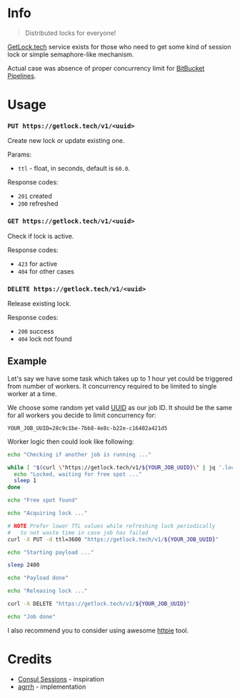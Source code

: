 # Info

>Distributed locks for everyone!

[GetLock.tech](https://getlock.tech/) service exists for those who need to get some kind of session lock or simple semaphore-like mechanism.

Actual case was absence of proper concurrency limit for [BitBucket Pipelines](https://jira.atlassian.com/browse/BCLOUD-12821).

# Usage

### `PUT https://getlock.tech/v1/<uuid>`

Create new lock or update existing one.

Params:

- `ttl` - float, in seconds, default is `60.0`.

Response codes:

- `201` created
- `200` refreshed

### `GET https://getlock.tech/v1/<uuid>`

Check if lock is active.

Response codes:

- `423` for active
- `404` for other cases

### `DELETE https://getlock.tech/v1/<uuid>`

Release existing lock.

Response codes:

- `200` success
- `404` lock not found

## Example

Let's say we have some task which takes up to 1 hour yet could be triggered from number of workers. It concurrency required to be limited to single worker at a time.

We choose some random yet valid [UUID](https://en.wikipedia.org/wiki/Universally_unique_identifier) as our job ID. It should be the same for all workers you decide to limit concurrency for:

```
YOUR_JOB_UUID=28c9c1be-7bb8-4e8c-b22e-c16402a421d5
```

Worker logic then could look like following:

```sh
echo "Checking if another job is running ..."

while [ "$(curl \"https://getlock.tech/v1/${YOUR_JOB_UUID}\" | jq '.locked')" = "true" ]; do
  echo "Locked, waiting for free spot ..."
  sleep 1
done

echo "Free spot found"

echo "Acquiring lock ..."

# NOTE Prefer lower TTL values while refreshing lock periodically
#   to not waste time in case job has failed
curl -X PUT -d ttl=3600 "https://getlock.tech/v1/${YOUR_JOB_UUID}"

echo "Starting payload ..."

sleep 2400

echo "Payload done"

echo "Releasing lock ..."

curl -X DELETE "https://getlock.tech/v1/${YOUR_JOB_UUID}"

echo "Job done"
```

I also recommend you to consider using awesome [httpie](https://httpie.io/) tool.

# Credits

- [Consul Sessions](https://www.consul.io/api-docs/session) - inspiration
- [agrrh](https://agrrh.com/) - implementation
